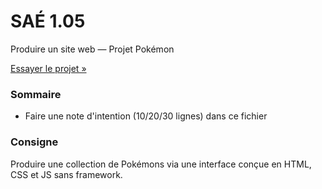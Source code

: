 # SAÉ 1.05

Produire un site web — Projet Pokémon

[Essayer le projet »](ecnivtwelve.github.io/sae105/)

### Sommaire

- Faire une note d'intention (10/20/30 lignes) dans ce fichier

### Consigne

Produire une collection de Pokémons via une interface conçue en HTML, CSS et JS sans framework.
